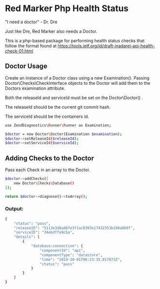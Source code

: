 # Red Marker Php Health Status

"I need a doctor" - Dr. Dre

Just like Dre, Red Marker also needs a Doctor.

This is a php-based package for performing health status checks that follow the format found  at https://tools.ietf.org/id/draft-inadarei-api-health-check-01.html

## Doctor Usage

Create an instance of a Doctor class using a new Examination(). 
Passing Doctor\Checks\CheckInterface objects to the Doctor will add them to the Doctors examination attribute.


Both the releaseId and serviceId must be set on the Doctor\Doctor() .

The releaseId should be the current git commit hash.

The serviceId should be the containers id.

``` bash
use ZendDiagnostics\Runner\Runner as Examination;

$doctor = new Doctor\Doctor(Examination $examination);
$doctor->setReleaseId($releaseId);
$doctor->setServiceId($serviceId);
```

## Adding Checks to the Doctor

Pass each Check in an array to the Doctor.

``` bash
$doctor->addChecks([ 
    new Doctor\Checks\Database()
]);

return $doctor->diagnose()->toArray();
```

### Output:
``` bash
{
    "status": "pass",
    "releaseID": "5113e3d0ad8fe3f1ac8393e17432353b194a060f",
    "serviceID": "34ebdffa9cba",
    "details": [
        {
            "database:connection": {
                "componentId": "api",
                "componentType": "datastore",
                "time": "2019-10-01T06:23:35.817073Z",
                "status": "pass"
            }
        }
    ]
}